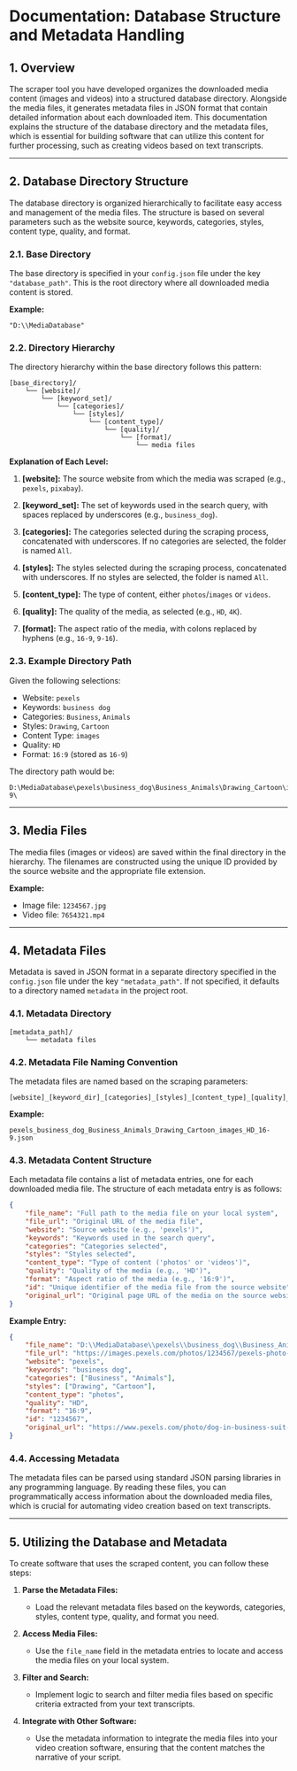 # **Documentation: Database Structure and Metadata Handling**

## **1. Overview**

The scraper tool you have developed organizes the downloaded media content (images and videos) into a structured database directory. Alongside the media files, it generates metadata files in JSON format that contain detailed information about each downloaded item. This documentation explains the structure of the database directory and the metadata files, which is essential for building software that can utilize this content for further processing, such as creating videos based on text transcripts.

---

## **2. Database Directory Structure**

The database directory is organized hierarchically to facilitate easy access and management of the media files. The structure is based on several parameters such as the website source, keywords, categories, styles, content type, quality, and format.

### **2.1. Base Directory**

The base directory is specified in your `config.json` file under the key `"database_path"`. This is the root directory where all downloaded media content is stored.

**Example:**

```
"D:\\MediaDatabase"
```

### **2.2. Directory Hierarchy**

The directory hierarchy within the base directory follows this pattern:

```
[base_directory]/
    └── [website]/
        └── [keyword_set]/
            └── [categories]/
                └── [styles]/
                    └── [content_type]/
                        └── [quality]/
                            └── [format]/
                                └── media files
```

**Explanation of Each Level:**

1. **[website]:** The source website from which the media was scraped (e.g., `pexels`, `pixabay`).

2. **[keyword_set]:** The set of keywords used in the search query, with spaces replaced by underscores (e.g., `business_dog`).

3. **[categories]:** The categories selected during the scraping process, concatenated with underscores. If no categories are selected, the folder is named `All`.

4. **[styles]:** The styles selected during the scraping process, concatenated with underscores. If no styles are selected, the folder is named `All`.

5. **[content_type]:** The type of content, either `photos`/`images` or `videos`.

6. **[quality]:** The quality of the media, as selected (e.g., `HD`, `4K`).

7. **[format]:** The aspect ratio of the media, with colons replaced by hyphens (e.g., `16-9`, `9-16`).

### **2.3. Example Directory Path**

Given the following selections:

- Website: `pexels`
- Keywords: `business dog`
- Categories: `Business`, `Animals`
- Styles: `Drawing`, `Cartoon`
- Content Type: `images`
- Quality: `HD`
- Format: `16:9` (stored as `16-9`)

The directory path would be:

```
D:\MediaDatabase\pexels\business_dog\Business_Animals\Drawing_Cartoon\images\HD\16-9\
```

---

## **3. Media Files**

The media files (images or videos) are saved within the final directory in the hierarchy. The filenames are constructed using the unique ID provided by the source website and the appropriate file extension.

**Example:**

- Image file: `1234567.jpg`
- Video file: `7654321.mp4`

---

## **4. Metadata Files**

Metadata is saved in JSON format in a separate directory specified in the `config.json` file under the key `"metadata_path"`. If not specified, it defaults to a directory named `metadata` in the project root.

### **4.1. Metadata Directory**

```
[metadata_path]/
    └── metadata files
```

### **4.2. Metadata File Naming Convention**

The metadata files are named based on the scraping parameters:

```
[website]_[keyword_dir]_[categories]_[styles]_[content_type]_[quality]_[format_sanitized].json
```

**Example:**

```
pexels_business_dog_Business_Animals_Drawing_Cartoon_images_HD_16-9.json
```

### **4.3. Metadata Content Structure**

Each metadata file contains a list of metadata entries, one for each downloaded media file. The structure of each metadata entry is as follows:

```json
{
    "file_name": "Full path to the media file on your local system",
    "file_url": "Original URL of the media file",
    "website": "Source website (e.g., 'pexels')",
    "keywords": "Keywords used in the search query",
    "categories": "Categories selected",
    "styles": "Styles selected",
    "content_type": "Type of content ('photos' or 'videos')",
    "quality": "Quality of the media (e.g., 'HD')",
    "format": "Aspect ratio of the media (e.g., '16:9')",
    "id": "Unique identifier of the media file from the source website",
    "original_url": "Original page URL of the media on the source website"
}
```

**Example Entry:**

```json
{
    "file_name": "D:\\MediaDatabase\\pexels\\business_dog\\Business_Animals\\Drawing_Cartoon\\images\\HD\\16-9\\1234567.jpg",
    "file_url": "https://images.pexels.com/photos/1234567/pexels-photo-1234567.jpeg",
    "website": "pexels",
    "keywords": "business dog",
    "categories": ["Business", "Animals"],
    "styles": ["Drawing", "Cartoon"],
    "content_type": "photos",
    "quality": "HD",
    "format": "16:9",
    "id": "1234567",
    "original_url": "https://www.pexels.com/photo/dog-in-business-suit-1234567/"
}
```

### **4.4. Accessing Metadata**

The metadata files can be parsed using standard JSON parsing libraries in any programming language. By reading these files, you can programmatically access information about the downloaded media files, which is crucial for automating video creation based on text transcripts.

---

## **5. Utilizing the Database and Metadata**

To create software that uses the scraped content, you can follow these steps:

1. **Parse the Metadata Files:**
   - Load the relevant metadata files based on the keywords, categories, styles, content type, quality, and format you need.

2. **Access Media Files:**
   - Use the `file_name` field in the metadata entries to locate and access the media files on your local system.

3. **Filter and Search:**
   - Implement logic to search and filter media files based on specific criteria extracted from your text transcripts.

4. **Integrate with Other Software:**
   - Use the metadata information to integrate the media files into your video creation software, ensuring that the content matches the narrative of your script.